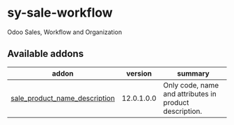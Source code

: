 # sy-sale-workflow
Odoo Sales, Workflow and Organization

[//]: # (addons)

Available addons
----------------
addon | version | summary
--- | --- | ---
[sale_product_name_description](sale_product_name_description/) | 12.0.1.0.0 | Only code, name and attributes in product description.

[//]: # (end addons)
